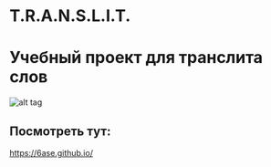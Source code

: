 # T.R.A.N.S.L.I.T.
# Учебный проект для транслита слов
![alt tag]([http://url/to/img.png](https://github.com/6ase/6ase.github.io/blob/main/Translitor.JPG?raw=true))
## Посмотреть тут:
https://6ase.github.io/
